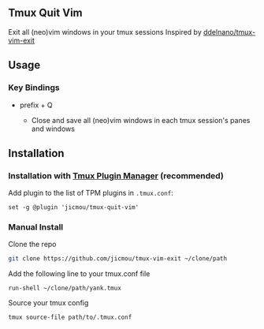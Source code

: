 ## Tmux Quit Vim

Exit all (neo)vim windows in your tmux sessions
Inspired by [ddelnano/tmux-vim-exit](https://github.com/ddelnano/tmux-vim-exit)

## Usage

### Key Bindings

- prefix + Q

  - Close and save all (neo)vim windows in each tmux session's panes and windows

## Installation

### Installation with [Tmux Plugin Manager](https://github.com/tmux-plugins/tpm) (recommended)

Add plugin to the list of TPM plugins in `.tmux.conf`:

    set -g @plugin 'jicmou/tmux-quit-vim'

### Manual Install

Clone the repo

```bash
git clone https://github.com/jicmou/tmux-vim-exit ~/clone/path
```

Add the following line to your tmux.conf file

```
run-shell ~/clone/path/yank.tmux
```

Source your tmux config

```
tmux source-file path/to/.tmux.conf
```
